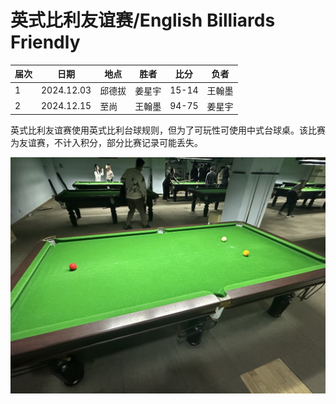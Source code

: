 # 英式比利友谊赛/English Billiards Friendly

| 届次 | 日期       | 地点    | 胜者   | 比分     | 负者   |
| ---- | ---------- | ------ | ------ | ------- | ------ |
| 1    | 2024.12.03  | 邱德拔 | 姜星宇 | 15-14   | 王翰墨 |
| 2    | 2024.12.15  | 至尚   | 王翰墨 | 94-75   | 姜星宇 |

英式比利友谊赛使用英式比利台球规则，但为了可玩性可使用中式台球桌。该比赛为友谊赛，不计入积分，部分比赛记录可能丢失。

![](./img/english_billiards_friendly.jpg)